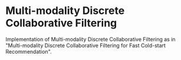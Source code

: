 # Multi-modality Discrete Collaborative Filtering
 Implementation of Multi-modality Discrete Collaborative Filtering as in "Multi-modality Discrete Collaborative Filtering for Fast Cold-start Recommendation".
